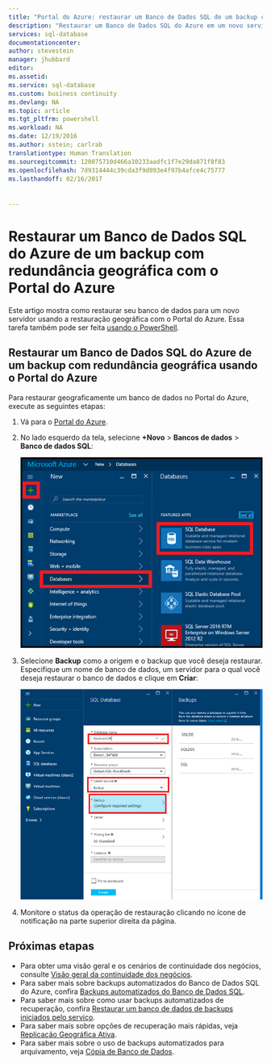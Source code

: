 ```yaml
---
title: "Portal do Azure: restaurar um Banco de Dados SQL de um backup com redundância geográfica | Microsoft Docs"
description: "Restaurar um Banco de Dados SQL do Azure em um novo servidor de um backup com redundância geográfica usando o Portal do Azure"
services: sql-database
documentationcenter: 
author: stevestein
manager: jhubbard
editor: 
ms.assetid: 
ms.service: sql-database
ms.custom: business continuity
ms.devlang: NA
ms.topic: article
ms.tgt_pltfrm: powershell
ms.workload: NA
ms.date: 12/19/2016
ms.author: sstein; carlrab
translationtype: Human Translation
ms.sourcegitcommit: 120075710d466a10233aadfc1f7e29da871f8f83
ms.openlocfilehash: 7d9314444c39cda3f9d893e4f97b4afce4c75777
ms.lasthandoff: 02/16/2017


---
```

# <a name="restore-an-azure-sql-database-from-a-geo-redundant-backup-with-the-azure-portal"></a>Restaurar um Banco de Dados SQL do Azure de um backup com redundância geográfica com o Portal do Azure

Este artigo mostra como restaurar seu banco de dados para um novo servidor usando a restauração geográfica com o Portal do Azure. Essa tarefa também pode ser feita [usando o PowerShell](sql-database-geo-restore-powershell.md).

## <a name="restore-an-azure-sql-database-from-a-geo-redundant-backup-by-using-the-azure-portal"></a>Restaurar um Banco de Dados SQL do Azure de um backup com redundância geográfica usando o Portal do Azure

Para restaurar geograficamente um banco de dados no Portal do Azure, execute as seguintes etapas:

1. Vá para o [Portal do Azure](https://portal.azure.com).
2. No lado esquerdo da tela, selecione **+Novo** > **Bancos de dados** > **Banco de dados SQL**:
   
   ![Restaurar um Banco de Dados SQL do Azure](./media/sql-database-geo-restore-portal/new-sql-database.png)
3. Selecione **Backup** como a origem e o backup que você deseja restaurar. Especifique um nome de banco de dados, um servidor para o qual você deseja restaurar o banco de dados e clique em **Criar**:
   
   ![Restaurar um Banco de Dados SQL do Azure](./media/sql-database-geo-restore-portal/geo-restore.png)

4. Monitore o status da operação de restauração clicando no ícone de notificação na parte superior direita da página.


## <a name="next-steps"></a>Próximas etapas
* Para obter uma visão geral e os cenários de continuidade dos negócios, consulte [Visão geral da continuidade dos negócios](sql-database-business-continuity.md).
* Para saber mais sobre backups automatizados do Banco de Dados SQL do Azure, confira [Backups automatizados do Banco de Dados SQL](sql-database-automated-backups.md).
* Para saber mais sobre como usar backups automatizados de recuperação, confira [Restaurar um banco de dados de backups iniciados pelo serviço](sql-database-recovery-using-backups.md).
* Para saber mais sobre opções de recuperação mais rápidas, veja [Replicação Geográfica Ativa](sql-database-geo-replication-overview.md).  
* Para saber mais sobre o uso de backups automatizados para arquivamento, veja [Cópia de Banco de Dados](sql-database-copy.md).



